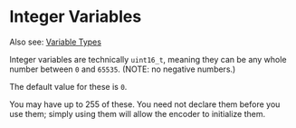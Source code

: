 # Integer Variables

Also see: [Variable Types](scripts/variable_types)

Integer variables are technically `uint16_t`, meaning they can be any whole number between `0` and `65535`. (NOTE: no negative numbers.)

The default value for these is `0`.

You may have up to 255 of these. You need not declare them before you use them; simply using them will allow the encoder to initialize them.
